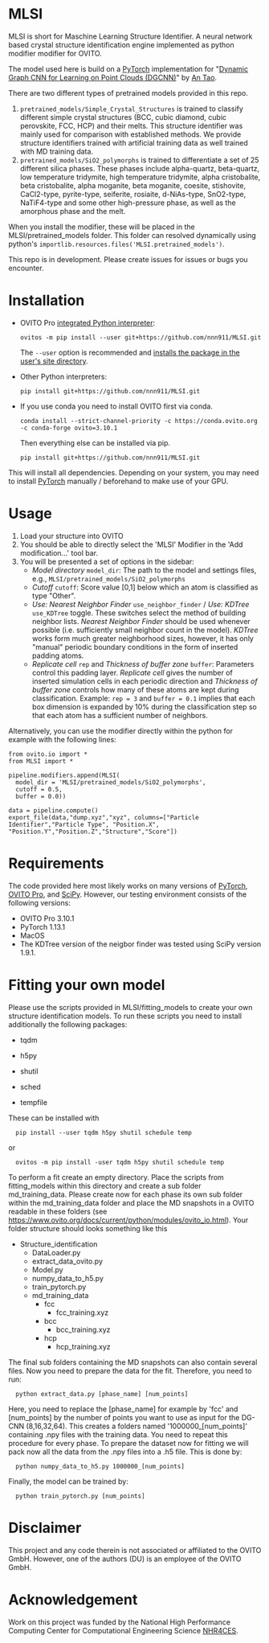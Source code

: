 # MLSI
MLSI is short for Maschine Learning Structure Identifier. A neural network based crystal structure identification engine implemented as python modifier modifier for OVITO.

The model used here is build on a [PyTorch](https://pytorch.org/) implementation for "[Dynamic Graph CNN for Learning on Point Clouds (DGCNN)](https://arxiv.org/pdf/1801.07829)" by [An Tao](antao97/dgcnn.pytorch).

There are two different types of pretrained models provided in this repo.
1. `pretrained_models/Simple_Crystal_Structures` is trained to classify different simple crystal structures (BCC, cubic diamond, cubic perovskite, FCC, HCP) and their melts. This structure identifier was mainly used for comparison with established methods. We provide structure identifiers trained with artificial training data as well trained with MD training data. 
2. `pretrained_models/SiO2_polymorphs` is trained to differentiate a set of 25 different silica phases. These phases include alpha-quartz, beta-quartz, low temperature tridymite, high temperature tridymite, alpha cristobalite, beta cristobalite, alpha moganite, beta moganite, coesite, stishovite, CaCl2-type, pyrite-type, seiferite, rosiaite, d-NiAs-type, SnO2-type, NaTiF4-type and some other high-pressure phase, as well as the amorphous phase and the melt.

When you install the modifier, these will be placed in the MLSI/pretrained_models folder. This folder can resolved dynamically using python's `importlib.resources.files('MLSI.pretrained_models')`.

This repo is in development. Please create issues for issues or bugs you encounter.

# Installation

- OVITO Pro [integrated Python interpreter](https://docs.ovito.org/python/introduction/installation.html#ovito-pro-integrated-interpreter):
  ```
  ovitos -m pip install --user git+https://github.com/nnn911/MLSI.git
  ``` 
  The `--user` option is recommended and [installs the package in the user's site directory](https://pip.pypa.io/en/stable/user_guide/#user-installs).

- Other Python interpreters:
  ```
  pip install git+https://github.com/nnn911/MLSI.git
  ```

- If you use conda you need to install OVITO first via conda.

  ```
  conda install --strict-channel-priority -c https://conda.ovito.org -c conda-forge ovito=3.10.1
  ```

  Then everything else can be installed via pip.

  ```
  pip install git+https://github.com/nnn911/MLSI.git
  ```

This will install all dependencies. Depending on your system, you may need to install [PyTorch](https://pytorch.org/) manually / beforehand to make use of your GPU.

# Usage

1. Load your structure into OVITO
2. You should be able to directly select the 'MLSI' Modifier in the 'Add modification...' tool bar.
3. You will be presented a set of options in the sidebar:
    - *Model directory* `model_dir`: The path to the model and settings files, e.g., `MLSI/pretrained_models/SiO2_polymorphs`
    - *Cutoff* `cutoff`: Score value [0,1] below which an atom is classified as type "Other".
    - *Use: Nearest Neighbor Finder* `use_neighbor_finder` / *Use: KDTree* `use_KDTree` toggle. These switches select the method of building neighbor lists. *Nearest Neighbor Finder* should be used whenever possible (i.e. sufficiently small neighbor count in the model). *KDTree* works form much greater neighborhood sizes, however, it has only "manual" periodic boundary conditions in the form of inserted padding atoms. 
    - *Replicate cell* `rep` and *Thickness of buffer zone* `buffer`: Parameters control this padding layer. *Replicate cell* gives the number of inserted simulation cells in each periodic direction and *Thickness of buffer zone* controls how many of these atoms are kept during classification. Example: `rep = 3` and `buffer = 0.1` implies that each box dimension is expanded by 10% during the classification step so that each atom has a sufficient number of neighbors.

Alternatively, you can use the modifier directly within the python for example with the following lines:

  ```
  from ovito.io import *
  from MLSI import *

  pipeline.modifiers.append(MLSI(
    model_dir = 'MLSI/pretrained_models/SiO2_polymorphs', 
    cutoff = 0.5, 
    buffer = 0.0))

  data = pipeline.compute()
  export_file(data,"dump.xyz","xyz", columns=["Particle Identifier","Particle Type", "Position.X", "Position.Y","Position.Z","Structure","Score"])

  ```


# Requirements

The code provided here most likely works on many versions of [PyTorch](https://pytorch.org/), [OVITO Pro](https://www.ovito.org/), and [SciPy](https://scipy.org/). However, our testing environment consists of the following versions:
- OVITO Pro 3.10.1
- PyTorch 1.13.1
- MacOS
- The KDTree version of the neigbor finder was tested using SciPy version 1.9.1.



# Fitting your own model

Please use the scripts provided in MLSI/fitting_models to create your own structure identification models. To run these scripts you need to install additionally the following packages:

- tqdm

- h5py

- shutil

- sched

- tempfile

These can be installed with

```
  pip install --user tqdm h5py shutil schedule temp
```

or 

```
  ovitos -m pip install -user tqdm h5py shutil schedule temp
``` 

To perform a fit create an empty directory. Place the scripts from fitting_models within this directory and create a sub folder md_training_data. Please create now for each phase its own sub folder within the md_training_data folder and place the MD snapshots in a OVITO readable in these folders (see https://www.ovito.org/docs/current/python/modules/ovito_io.html). Your folder structure should looks something like this

- Structure_identification
    - DataLoader.py
    - extract_data_ovito.py
    - Model.py
    - numpy_data_to_h5.py
    - train_pytorch.py
    - md_training_data
        - fcc
            - fcc_training.xyz
        - bcc 
            - bcc_training.xyz
        - hcp
            - hcp_training.xyz

The final sub folders containing the MD snapshots can also contain several files. Now you need to prepare the data for the fit. Therefore, you need to run:

```
  python extract_data.py [phase_name] [num_points]
```

Here, you need to replace the [phase_name] for example by 'fcc' and [num_points] by the number of points you want to use as input for the DG-CNN (8,16,32,64). This creates a folders named '1000000_[num_points]' containing .npy files with the training data. You need to repeat this procedure for every phase.
To prepare the dataset now for fitting we will pack now all the data from the .npy files into a .h5 file. 
This is done by:

```
  python numpy_data_to_h5.py 1000000_[num_points]
```

Finally, the model can be trained by:

```
  python train_pytorch.py [num_points]
```



# Disclaimer

This project and any code therein is not associated or affiliated to the OVITO GmbH. However, one of the authors (DU) is an employee of the OVITO GmbH.

# Acknowledgement

Work on this project was funded by the National High Performance Computing Center for Computational Engineering Science [NHR4CES](https://www.nhr4ces.de/).
